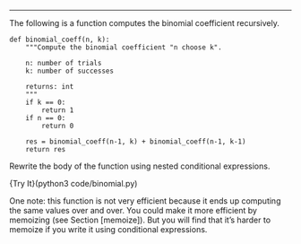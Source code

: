 ---------

The following is a function computes the binomial coefficient recursively.

    def binomial_coeff(n, k):
        """Compute the binomial coefficient "n choose k".

        n: number of trials
        k: number of successes

        returns: int
        """
        if k == 0:
            return 1
        if n == 0:
            return 0

        res = binomial_coeff(n-1, k) + binomial_coeff(n-1, k-1)
        return res

Rewrite the body of the function using nested conditional expressions.

{Try It}(python3 code/binomial.py)

One note: this function is not very efficient because it ends up computing the same values over and over. You could make it more efficient by memoizing (see Section [memoize]). But you will find that it’s harder to memoize if you write it using conditional expressions.

